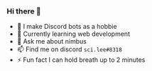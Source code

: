 ### Hi there 👋

- 🔭 I make Discord bots as a hobbie
- 🌱 Currently learning web development
- 💬 Ask me about nimbus
- 📫 Find me on discord `sci.lee#8318`
- ⚡ Fun fact I can hold breath up to 2 minutes
